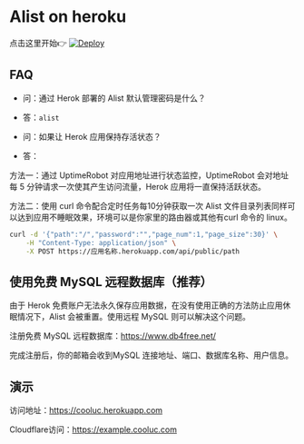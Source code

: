 # Alist on heroku

点击这里开始👉 [![Deploy](https://www.herokucdn.com/deploy/button.png)](https://heroku.com/deploy)

## FAQ
- 问：通过 Herok 部署的 Alist 默认管理密码是什么？
- 答：```alist```

- 问：如果让 Herok 应用保持存活状态？
- 答：

方法一：通过 UptimeRobot 对应用地址进行状态监控，UptimeRobot 会对地址每 5 分钟请求一次使其产生访问流量，Herok 应用将一直保持活跃状态。

方法二：使用 curl 命令配合定时任务每10分钟获取一次 Alist 文件目录列表同样可以达到应用不睡眠效果，环境可以是你家里的路由器或其他有curl 命令的 linux。

```bash
curl -d '{"path":"/","password":"","page_num":1,"page_size":30}' \
    -H "Content-Type: application/json" \
    -X POST https://应用名称.herokuapp.com/api/public/path
```


## 使用免费 MySQL 远程数据库（推荐）

由于 Herok 免费账户无法永久保存应用数据，在没有使用正确的方法防止应用休眠情况下，Alist 会被重置。使用远程 MySQL 则可以解决这个问题。

注册免费 MySQL 远程数据库：https://www.db4free.net/

完成注册后，你的邮箱会收到MySQL 连接地址、端口、数据库名称、用户信息。


## 演示

访问地址：https://cooluc.herokuapp.com

Cloudflare访问：https://example.cooluc.com

